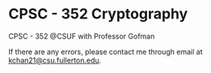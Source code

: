 # CPSC - 352 Cryptography
CPSC - 352 @CSUF with Professor Gofman

If there are any errors, please contact me through email at kchan21@csu.fullerton.edu.
